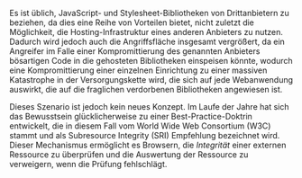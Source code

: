 Es ist üblich, JavaScript- und Stylesheet-Bibliotheken von Drittanbietern zu beziehen, da dies eine Reihe von Vorteilen bietet, nicht zuletzt die Möglichkeit, die Hosting-Infrastruktur eines anderen Anbieters zu nutzen. Dadurch wird jedoch auch die Angriffsfläche insgesamt vergrößert, da ein Angreifer im Falle einer Kompromittierung des genannten Anbieters bösartigen Code in die gehosteten Bibliotheken einspeisen könnte, wodurch eine Kompromittierung einer einzelnen Einrichtung zu einer massiven Katastrophe in der Versorgungskette wird, die sich auf jede Webanwendung auswirkt, die auf die fraglichen verdorbenen Bibliotheken angewiesen ist.

Dieses Szenario ist jedoch kein neues Konzept. Im Laufe der Jahre hat sich das Bewusstsein glücklicherweise zu einer Best-Practice-Doktrin entwickelt, die in diesem Fall vom World Wide Web Consortium (W3C) stammt und als Subresource Integrity (SRI) Empfehlung bezeichnet wird. Dieser Mechanismus ermöglicht es Browsern, die *Integrität* einer externen Ressource zu überprüfen und die Auswertung der Ressource zu verweigern, wenn die Prüfung fehlschlägt.